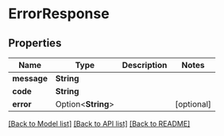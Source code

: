 # ErrorResponse

## Properties

Name | Type | Description | Notes
------------ | ------------- | ------------- | -------------
**message** | **String** |  | 
**code** | **String** |  | 
**error** | Option<**String**> |  | [optional]

[[Back to Model list]](../README.md#documentation-for-models) [[Back to API list]](../README.md#documentation-for-api-endpoints) [[Back to README]](../README.md)


